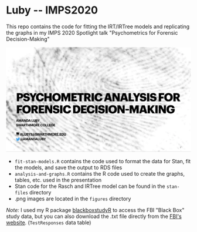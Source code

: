 # Luby -- IMPS2020

This repo contains the code for fitting the IRT/IRTree models and replicating the graphs in my IMPS 2020 Spotlight talk "Psychometrics for Forensic Decision-Making"

![title slide: Psychometrics for Forensic Decision-Making](figures/title-slide.png)

+ `fit-stan-models.R` contains the code used to format the data for Stan, fit the models, and save the output to RDS files
+ `analysis-and-graphs.R` contains the R code used to create the graphs, tables, etc. used in the presentation
+ Stan code for the Rasch and IRTree model can be found in the `stan-files` directory
+ .png images are located in the `figures` directory


*Note:* I used my R package [blackboxstudyR](https://www.github.com/aluby/blackboxstudyR) to access the FBI "Black Box" study data, but you can also download the .txt file directly from the [FBI's website](https://www.fbi.gov/services/laboratory/scientific-analysis/research-and-support/black-box-study-results). (`TestResponses` data table)
